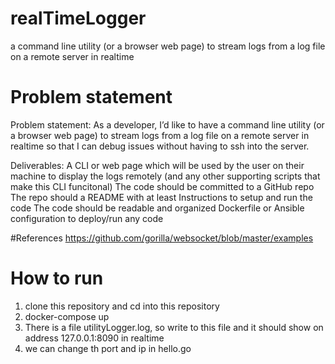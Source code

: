 # realTimeLogger
a command line utility (or a browser web page) to stream logs from a log file on a remote server in realtime

# Problem statement
Problem statement: As a developer, I’d like to have a command line utility (or a browser web page) to stream logs from a log file on a remote server in realtime so that I can debug issues without having to ssh into the server.

Deliverables:
A CLI or web page which will be used by the user on their machine to display the logs remotely (and any other supporting scripts that make this CLI funcitonal)
The code should be committed to a GitHub repo
The repo should a README with at least 
Instructions to setup and run the code
The code should be readable and organized 
Dockerfile or Ansible configuration to deploy/run any code

#References
https://github.com/gorilla/websocket/blob/master/examples


# How to run 

1. clone this repository and cd into this repository
2. docker-compose up
2. There is a file utilityLogger.log, so write to this file and it should show on address 127.0.0.1:8090 in realtime
3. we can change th port and ip in hello.go

